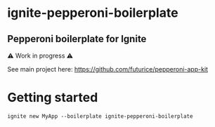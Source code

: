# ignite-pepperoni-boilerplate
## Pepperoni boilerplate for Ignite

:warning: Work in progress :warning:

See main project here: https://github.com/futurice/pepperoni-app-kit

# Getting started
```
ignite new MyApp --boilerplate ignite-pepperoni-boilerplate
```
